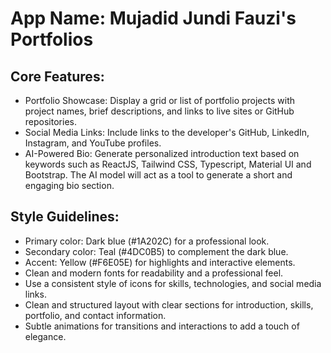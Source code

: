 # **App Name**: Mujadid Jundi Fauzi's Portfolios

## Core Features:

- Portfolio Showcase: Display a grid or list of portfolio projects with project names, brief descriptions, and links to live sites or GitHub repositories.
- Social Media Links: Include links to the developer's GitHub, LinkedIn, Instagram, and YouTube profiles.
- AI-Powered Bio: Generate personalized introduction text based on keywords such as ReactJS, Tailwind CSS, Typescript, Material UI and Bootstrap. The AI model will act as a tool to generate a short and engaging bio section.

## Style Guidelines:

- Primary color: Dark blue (#1A202C) for a professional look.
- Secondary color: Teal (#4DC0B5) to complement the dark blue.
- Accent: Yellow (#F6E05E) for highlights and interactive elements.
- Clean and modern fonts for readability and a professional feel.
- Use a consistent style of icons for skills, technologies, and social media links.
- Clean and structured layout with clear sections for introduction, skills, portfolio, and contact information.
- Subtle animations for transitions and interactions to add a touch of elegance.